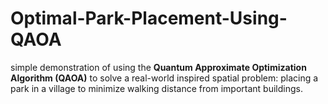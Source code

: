 # Optimal-Park-Placement-Using-QAOA
simple demonstration of using the **Quantum Approximate Optimization Algorithm (QAOA)** to solve a real-world inspired spatial problem: placing a park in a village to minimize walking distance from important buildings.
